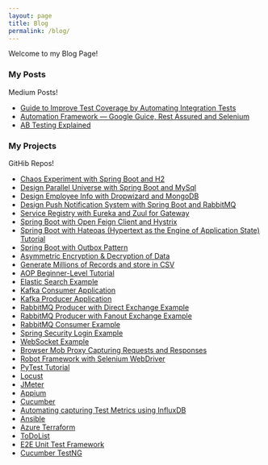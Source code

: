 ```yaml
---
layout: page
title: Blog
permalink: /blog/
---
```


Welcome to my Blog Page!

### My Posts

Medium Posts!

<ul>
	<li><a href="https://medium.com/@amkrishan/guide-to-improve-test-coverage-by-automating-integration-tests-f5e1cb8194bb">Guide to Improve Test Coverage by Automating Integration Tests
</a></li>
	<li><a href="https://medium.com/@amkrishan/automation-framework-google-guice-rest-assured-and-selenium-66fd171df341">Automation Framework — Google Guice, Rest Assured and Selenium</a></li>
        <li><a href="https://link.medium.com/qNd7YL9Fqcb">AB Testing Explained</a></li>
</ul>

### My Projects

GitHib Repos!

<ul>
	<li><a href="https://github.com/amritkrishan/chaos-experiment">Chaos Experiment with Spring Boot and H2</a></li>
	<li><a href="https://github.com/amritkrishan/ParallelUniverse">Design Parallel Universe with Spring Boot and MySql</a></li>
	<li><a href="https://github.com/amritkrishan/DropwizardMongoDB">Design Employee Info with Dropwizard and MongoDB</a></li>
	<li><a href="https://github.com/amritkrishan/push-notification">Design Push Notification System with Spring Boot and RabbitMQ</a></li>
	<li><a href="https://github.com/amritkrishan/config">Service Registry with Eureka and Zuul for Gateway</a></li>
	<li><a href="https://github.com/amritkrishan/open-feign-hystrix">Spring Boot with Open Feign Client and Hystrix</a></li>
	<li><a href="https://github.com/amritkrishan/hateoas">Spring Boot with Hateoas (Hypertext as the Engine of Application State) Tutorial</a></li>
	<li><a href="https://github.com/amritkrishan/outbox-pattern">Spring Boot with Outbox Pattern</a></li>
	<li><a href="https://github.com/amritkrishan/AESExample">Asymmetric Encryption & Decryption of Data</a></li>
	<li><a href="https://github.com/amritkrishan/datagen">Generate Millions of Records and store in CSV</a></li>
	<li><a href="https://github.com/amritkrishan/aspectjexample">AOP Beginner-Level Tutorial</a></li>
	<li><a href="https://github.com/amritkrishan/ElasticSearch">Elastic Search Example</a></li>
	<li><a href="https://github.com/amritkrishan/Kafka-Consumer">Kafka Consumer Application</a></li>
	<li><a href="https://github.com/amritkrishan/Kafka-Producer">Kafka Producer Application</a></li>
	<li><a href="https://github.com/amritkrishan/RabbitMQProducerDirectExchange">RabbitMQ Producer with Direct Exchange Example</a></li>
	<li><a href="https://github.com/amritkrishan/RabbitMQProducerFanoutExchange">RabbitMQ Producer with Fanout Exchange Example</a></li>
	<li><a href="https://github.com/amritkrishan/RabbitMQConsumer">RabbitMQ Consumer Example</a></li>
	<li><a href="https://github.com/amritkrishan/Login-Security">Spring Security Login Example</a></li>
	<li><a href="https://github.com/amritkrishan/WebSocket">WebSocket Example</a></li>
	<li><a href="https://github.com/amritkrishan/BrowserMobProxy">Browser Mob Proxy Capturing Requests and Responses</a></li>
	<li><a href="https://github.com/amritkrishan/Robot-Selenium-Webdriver">Robot Framework with Selenium WebDriver</a></li>
	<li><a href="https://github.com/amritkrishan/pytest">PyTest Tutorial</a></li>
	<li><a href="https://github.com/amritkrishan/locust-tutorial">Locust</a></li>
	<li><a href="https://github.com/amritkrishan/jMeter">JMeter</a></li>
	<li><a href="https://github.com/amritkrishan/Appium/tree/master/MyProject">Appium</a></li>
	<li><a href="https://github.com/amritkrishan/Cucumber">Cucumber</a></li>
	<li><a href="https://github.com/amritkrishan/TestMetricsInflux">Automating capturing Test Metrics using InfluxDB</a></li>
	<li><a href="https://github.com/amritkrishan/Ansible">Ansible</a></li>
	<li><a href="https://github.com/amritkrishan/azure_terraform">Azure Terraform</a></li>
	<li><a href="https://github.com/amritkrishan/ToDoList">ToDoList</a></li>
	<li><a href="https://github.com/amritkrishan/E2E_Unit_Test_Framework">E2E Unit Test Framework</a></li>
	<li><a href="https://github.com/amritkrishan/Cucumber-TestNG">Cucumber TestNG</a></li>
</ul>
